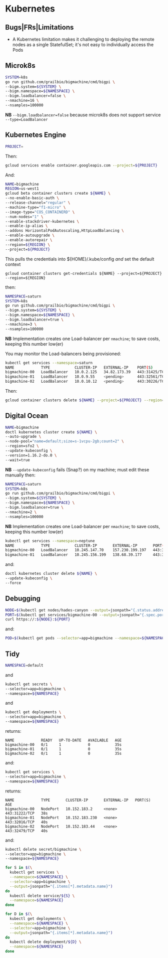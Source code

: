 
# Kubernetes

## Bugs|FRs|Limitations

+ A Kubernetes limitation makes it challenging to deploying the remote nodes as a single StatefulSet; it's not easy to individually access the Pods

## Microk8s

```bash
SYSTEM=k8s
go run github.com/grailbio/bigmachine/cmd/bigpi \
--bigm.system=${SYSTEM} \
--bigm.namespace=${NAMESPACE} \
--bigm.loadbalancer=false \
--nmachine=16 \
--nsamples=100000
```
**NB** `--bigm.loadbalancer=false` because microk8s does not support service `--type=LoadBalancer`

## Kubernetes Engine

```bash
PROJECT=
```
Then:
```bash
gcloud services enable container.googleapis.com --project=${PROJECT}
```
And:
```bash
NAME=bigmachine
REGION=us-west1
gcloud beta container clusters create ${NAME} \
--no-enable-basic-auth \
--release-channel="regular" \
--machine-type="f1-micro" \
--image-type="COS_CONTAINERD" \
--num-nodes="1" \
--enable-stackdriver-kubernetes \
--enable-ip-alias \
--addons HorizontalPodAutoscaling,HttpLoadBalancing \
--enable-autoupgrade \
--enable-autorepair \
--region=${REGION} \
--project=${PROJECT}
```
This pulls the credentials into ${HOME}/.kube/config *and* set the default context
```
gcloud container clusters get-credentials ${NAME} --project=${PROJECT} --region=${REGION}
```
then:
```bash
NAMESPACE=saturn
SYSTEM=k8s
go run github.com/grailbio/bigmachine/cmd/bigpi \
--bigm.system=${SYSTEM} \
--bigm.namespace=${NAMESPACE} \
--bigm.loadbalancer=true \
--nmachine=3 \
--nsamples=100000
```
**NB** Implementation creates one Load-balancer per `nmachine`; to save costs, keeping this number low(er)

You may monitor the Load-balancers being provisioned:
```bash
kubectl get services --namespace=saturn
NAME            TYPE           CLUSTER-IP   EXTERNAL-IP    PORT(S)         AGE
bigmachine-00   LoadBalancer   10.0.2.125   34.82.173.39   443:31425/TCP   91s
bigmachine-01   LoadBalancer   10.0.9.55    <pending>      443:32561/TCP   91s
bigmachine-02   LoadBalancer   10.0.10.12   <pending>      443:30226/TCP   91s
```
Then:
```bash
gcloud container clusters delete ${NAME} --project=${PROJECT} --region=${REGION} --quiet
```

## Digital Ocean

```bash
NAME=bigmachine
doctl kubernetes cluster create ${NAME} \
--auto-upgrade \
--node-pool="name=default;size=s-1vcpu-2gb;count=2" \
--region=sfo2 \
--update-kubeconfig \
--version=1.16.2-do.0 \
--wait=true
```
**NB** `--update-kubeconfig` fails (Snap?) on my machine; must edit these manually
then:
```bash
NAMESPACE=saturn
SYSTEM=k8s
go run github.com/grailbio/bigmachine/cmd/bigpi \
--bigm.system=${SYSTEM} \
--bigm.namespace=${NAMESPACE} \
--bigm.loadbalancer=true \
--nmachine=2 \
--nsamples=100000
```
**NB** Implementation creates one Load-balancer per `nmachine`; to save costs, keeping this number low(er)

```bash
kubectl get services --namespace=neptune
NAME            TYPE           CLUSTER-IP       EXTERNAL-IP       PORT(S)         AGE
bigmachine-00   LoadBalancer   10.245.147.70    157.230.199.197   443:30657/TCP   3m11s
bigmachine-01   LoadBalancer   10.245.156.199   138.68.39.177     443:31043/TCP   3m11s
```

and:
```bash
doctl kubernetes cluster delete ${NAME} \
--update-kubeconfig \
--force
```


## Debugging

```bash
NODE=$(kubectl get nodes/hades-canyon --output=jsonpath="{.status.addresses[0].address}")
PORT=$(kubectl get services/bigmachine-00 --output=jsonpath="{.spec.ports[0].nodePort}")
curl https://:${NODE}:${PORT}
```

and:

```bash
POD=$(kubectl get pods --selector=app=bigmachine --namespace=${NAMESPACE} --output=jsonpath="{.metadata.name}" | shuf -n 1)

```

## Tidy

```bash
NAMESPACE=default
```
and
```bash
kubectl get secrets \
--selector=app=bigmachine \
--namespace=${NAMESPACE}
```
and
```bash
kubectl get deployments \
--selector=app=bigmachine \
--namespace=${NAMESPACE}
```
returns:
```
NAME            READY   UP-TO-DATE   AVAILABLE   AGE
bigmachine-00   0/1     1            0           35s
bigmachine-01   0/1     1            0           35s
bigmachine-02   0/1     1            0           35s
```
and:
```bash
kubectl get services \
--selector=app=bigmachine \
--namespace=${NAMESPACE}
```
returns:
```
NAME            TYPE       CLUSTER-IP       EXTERNAL-IP   PORT(S)         AGE
bigmachine-00   NodePort   10.152.183.2     <none>        443:31222/TCP   38s
bigmachine-01   NodePort   10.152.183.230   <none>        443:32016/TCP   40s
bigmachine-02   NodePort   10.152.183.44    <none>        443:32479/TCP   40s
```
and:
```bash
kubectl delete secret/bigmachine \
--selector=app=bigmachine \
--namespace=${NAMESPACE}

for S in $(\
  kubectl get services \
  --namespace=${NAMESPACE} \
  --selector=app=bigmachine \
  --output=jsonpath="{.items[*].metadata.name}")
do
  kubectl delete service/${S} \
  --namespace=${NAMESPACE}
done

for D in $(\
  kubectl get deployments \
  --namespace=${NAMESPACE} \
  --selector=app=bigmachine \
  --output=jsonpath="{.items[*].metadata.name}")
do
  kubectl delete deployment/${D} \
  --namespace=${NAMESPACE}
done
```